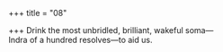 +++
title = "08"

+++
Drink the most unbridled, brilliant, wakeful soma—  
Indra of a hundred resolves—to aid us.  
